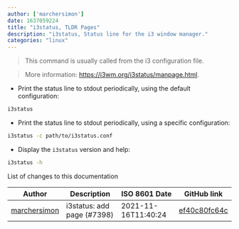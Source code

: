 ```yaml
---
author: ['marchersimon']
date: 1637059224
title: "i3status, TLDR Pages"
description: "i3status, Status line for the i3 window manager."
categories: "linux"
---
```

> This command is usually called from the i3 configuration file.

> More information: <https://i3wm.org/i3status/manpage.html>.

- Print the status line to stdout periodically, using the default configuration:

```bash
i3status
```

- Print the status line to stdout periodically, using a specific configuration:

```bash
i3status -c path/to/i3status.conf
```

- Display the `i3status` version and help:

```bash
i3status -h
```
List of changes to this documentation


Author | Description | ISO 8601 Date | GitHub link
------|-----|-----|-----
[marchersimon](mailto:50295997+marchersimon@users.noreply.github.com) | i3status: add page (#7398) | 2021-11-16T11:40:24 | [ef40c80fc64c](https://github.com/tldr-pages/tldr/commit/ef40c80fc64c93c5f91280b8c2afbd8a3cd3ae6e)

